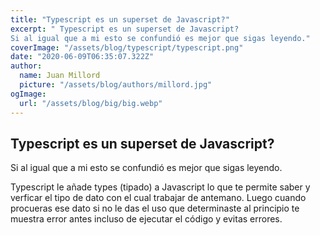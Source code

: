 ```yaml
---
title: "Typescript es un superset de Javascript?"
excerpt: " Typescript es un superset de Javascript?
Si al igual que a mi esto se confundió es mejor que sigas leyendo."
coverImage: "/assets/blog/typescript/typescript.png"
date: "2020-06-09T06:35:07.322Z"
author:
  name: Juan Millord
  picture: "/assets/blog/authors/millord.jpg"
ogImage:
  url: "/assets/blog/big/big.webp"
---
```


## Typescript es un superset de Javascript?

Si al igual que a mi esto se confundió es mejor que sigas leyendo.

Typescript le añade types (tipado) a Javascript lo que te permite saber y verficar
el tipo de dato con el cual trabajar de antemano. Luego cuando procueras ese dato si no le das el uso que determinaste al principio te muestra error antes incluso de ejecutar el código y evitas errores.
